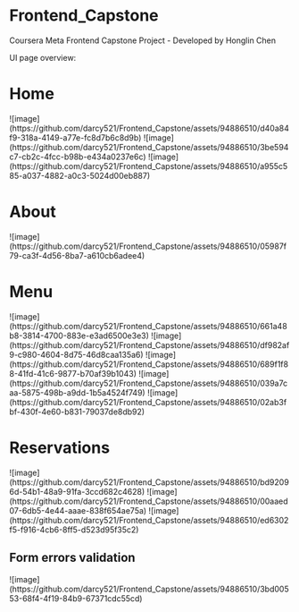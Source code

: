 # Frontend_Capstone
Coursera Meta Frontend Capstone Project - Developed by Honglin Chen

UI page overview:
<h1>Home</h1>
![image](https://github.com/darcy521/Frontend_Capstone/assets/94886510/d40a84f9-318a-4149-a77e-fc8d7b6c8d9b)
![image](https://github.com/darcy521/Frontend_Capstone/assets/94886510/3be594c7-cb2c-4fcc-b98b-e434a0237e6c)
![image](https://github.com/darcy521/Frontend_Capstone/assets/94886510/a955c585-a037-4882-a0c3-5024d00eb887)

<h1>About</h1>
![image](https://github.com/darcy521/Frontend_Capstone/assets/94886510/05987f79-ca3f-4d56-8ba7-a610cb6adee4)

<h1>Menu</h1>
![image](https://github.com/darcy521/Frontend_Capstone/assets/94886510/661a48b8-3814-4700-883e-e3ad6500e3e3)
![image](https://github.com/darcy521/Frontend_Capstone/assets/94886510/df982af9-c980-4604-8d75-46d8caa135a6)
![image](https://github.com/darcy521/Frontend_Capstone/assets/94886510/689f1f88-41fd-41c6-9877-b70af39b1043)
![image](https://github.com/darcy521/Frontend_Capstone/assets/94886510/039a7caa-5875-498b-a9dd-1b5a4524f749)
![image](https://github.com/darcy521/Frontend_Capstone/assets/94886510/02ab3fbf-430f-4e60-b831-79037de8db92)

<h1>Reservations</h1>
![image](https://github.com/darcy521/Frontend_Capstone/assets/94886510/bd92096d-54b1-48a9-91fa-3ccd682c4628)
![image](https://github.com/darcy521/Frontend_Capstone/assets/94886510/00aaed07-6db5-4e44-aaae-838f654ae75a)
![image](https://github.com/darcy521/Frontend_Capstone/assets/94886510/ed6302f5-f916-4cb6-8ff5-d523d95f35c2)
<H2>Form errors validation</H2>
![image](https://github.com/darcy521/Frontend_Capstone/assets/94886510/3bd00553-68f4-4f19-84b9-67371cdc55cd)
